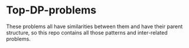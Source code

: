 # Top-DP-problems
These problems all have similarities between them and have their parent structure, so this repo contains all those patterns and inter-related problems.
